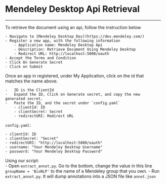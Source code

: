 # Mendeley Desktop Api Retrieval
___
To retrieve the document using an api, follow the instruction below

    - Navigate to [Mendeley Desktop Dev](https://dev.mendeley.com/)
    - Register a new app, with the following information
        - Application name: Mendeley Desktop Api
        - Description: Retrieve Document Using Mendeley Desktop 
        - Redirect URL: http://localhost:5000/oauth 
    - Accept the Terms and Condition
    - Click On Generate Secret
    - Click on Submit 

Once an app in registered, under My Application, click on the id that matches the name above.

    -   ID is the ClientId 
    -   Expand the ID, Click on Generate secret, and copy the new generated secret.
    -   Paste the ID, and the secret under `config.yaml`
        - clientId: ID 
        - clientSecret: Secret 
        - redirectURI: Redirect URL

`config.yaml`:

    - clientId: ID
    - clientSecret: "Secret"
    - redirectURI: "http://localhost:5000/oauth"
    - username: "Your Mendeley Desktop Username"
    - password: "Your Mendeley Desktop Password"

Using our script:  
    - Open `extract_annot.py`. Go to the bottom, change the value in this line `groupName = 'BioNLP'`
      to the name of a Mendeley group that you own. 
    - Run `extract_annot.py`. It will dump annotations into a JSON file like `annot.json`
      


